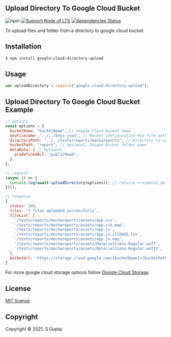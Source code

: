 ## Upload Directory To Google Cloud Bucket

![npm](https://img.shields.io/npm/v/google-cloud-directory-upload) [![Support Node of LTS](https://img.shields.io/badge/node-latest-brightgreen.svg)](https://nodejs.org/) [![dependencies Status](https://status.david-dm.org/gh/request/request.svg)](https://david-dm.org/request/request)

To upload files and folder from a directory to google cloud bucket.

## Installation

```bash
$ npm install google-cloud-directory-upload
```

## Usage

```javascript
var uploadDirectory = require("google-cloud-directory-upload");
```

## Upload Directory To Google Cloud Bucket Example

```javascript
// options
const options = {
  bucketName: "bucketName", // Google Cloud bucket name
  keyFilename: "../../keys.json", // Bucket configuration key file path
  directoryPath: "../../tests/reports/mochareports", // Directory to upload
  bucketPath: "report", // optional, Unique bucket folder name
  metaData: { // optional
    predefinedAcl: "publicRead",
  },
};

// request
(async () => {
  console.log(await uploadDirectory(options)); // returns <response_data>
})();

// response
{
  status: 200,
  files: '7 files uploaded successfully',
  fileList: [
    '/tests/reports/mochareports/assets/app.css',
    '/tests/reports/mochareports/assets/app.css.map',
    '/tests/reports/mochareports/assets/app.js',
    '/tests/reports/mochareports/assets/app.js.LICENSE.txt',
    '/tests/reports/mochareports/assets/app.js.map',
    '/tests/reports/mochareports/assets/MaterialIcons-Regular.woff',
    '/tests/reports/mochareports/assets/MaterialIcons-Regular.woff2',
  ],
  bucketUrl: 'https://storage.cloud.google.com/{bucketName}/{bucketPath}'
}
```

For more google cloud storage options follow [Google Cloud Storage][google-storage].

## License

[MIT license](http://opensource.org/licenses/MIT).

## Copyright

Copyright &copy; 2021. S.Gupta

[google-storage]: https://www.npmjs.com/package/@google-cloud/storage
